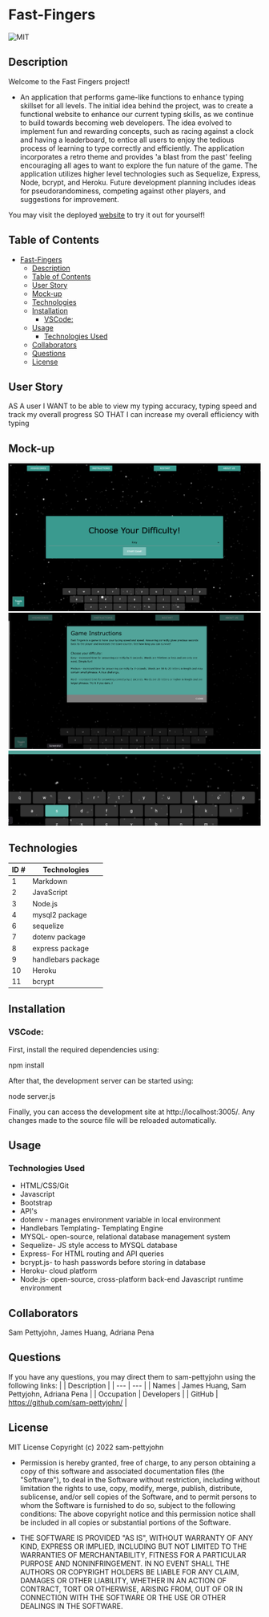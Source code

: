 # Fast-Fingers
![MIT](https://img.shields.io/badge/License-MIT-blue)

## Description
 Welcome to the Fast Fingers project!

- An application that performs game-like functions to enhance typing skillset for all levels. The initial idea behind the project, was to create a functional website to enhance our current typing skills, as we continue to build towards becoming web developers. The idea evolved to implement fun and rewarding concepts, such as racing against a clock and having a leaderboard, to entice all users to enjoy the tedious process of learning to type correctly and efficiently. The application incorporates a retro theme and provides 'a blast from the past' feeling encouraging all ages to want to explore the fun nature of the game. The application utilizes higher level technologies such as Sequelize, Express, Node, bcrypt, and Heroku. Future development planning includes ideas for pseudorandominess, competing against other players, and suggestions for improvement. 

You may visit the deployed [website](https://fast-fingers-gp2.herokuapp.com/) to try it out for yourself!
## Table of Contents
- [Fast-Fingers](#fast-fingers)
  - [Description](#description)
  - [Table of Contents](#table-of-contents)
  - [User Story](#user-story)
  - [Mock-up](#mock-up)
  - [Technologies](#technologies)
  - [Installation](#installation)
    - [VSCode:](#vscode)
  - [Usage](#usage)
    - [Technologies Used](#technologies-used)
  - [Collaborators](#collaborators)
  - [Questions](#questions)
  - [License](#license)

## User Story
AS A user
I WANT to be able to view my typing accuracy, typing speed and track my overall progress 
SO THAT I can increase my overall efficiency with typing

## Mock-up
![homepage](/public/images/Screen%20Shot%202022-06-09%20at%2012.37.11%20PM.png)
![instrucions](/public/images/Screen%20Shot%202022-06-09%20at%2012.08.39%20PM.png)
![keyboardFeat](/public/images/Screen%20Shot%202022-06-09%20at%2012.09.08%20PM.png)


## Technologies
| ID # | Technologies |
| --- | --- |
| 1 | Markdown |
| 2 | JavaScript |
| 3 | Node.js |
| 4 | mysql2 package |
| 6 | sequelize |
| 7 | dotenv package |
| 8 | express package |
| 9 | handlebars package |
| 10 | Heroku |
| 11 | bcrypt |

## Installation
### VSCode:
First, install the required dependencies using:

npm install

After that, the development server can be started using:

node server.js

Finally, you can access the development site at http://localhost:3005/. Any changes made to the source file will be reloaded automatically.
<!-- If you are working on a project that a user needs to install or run locally in a machine like a "POS", you should include the steps required to install your project and also the required dependencies if any.

Provide a step-by-step description of how to get the development environment set and running. -->

## Usage
<!-- Provide instructions and examples so users/contributors can use the project. This will make it easy for them in case they encounter a problem – they will always have a place to reference what is expected.

You can also make use of visual aids by including materials like screenshots to show examples of the running project and also the structure and design principles used in your project.

Also if your project will require authentication like passwords or usernames, this is a good section to include the credentials. -->
### Technologies Used
- HTML/CSS/Git
- Javascript
- Bootstrap
- API's
- dotenv - manages environment variable in local environment
- Handlebars Templating- Templating Engine
- MYSQL- open-source, relational database management system
- Sequelize- JS style access to MYSQL database
- Express- For HTML routing and API queries
- bcrypt.js- to hash passwords before storing in database
- Heroku- cloud platform
- Node.js- open-source, cross-platform back-end Javascript runtime environment


## Collaborators
Sam Pettyjohn, James Huang, Adriana Pena


## Questions
If you have any questions, you may direct them to sam-pettyjohn using the following links:
| | Description |
| --- | --- |
| Names | James Huang, Sam Pettyjohn, Adriana Pena |
| Occupation | Developers |
| GitHub | <https://github.com/sam-pettyjohn/> |


## License
MIT License
Copyright (c) 2022 sam-pettyjohn

- Permission is hereby granted, free of charge, to any person obtaining a copy
of this software and associated documentation files (the "Software"), to deal
in the Software without restriction, including without limitation the rights
to use, copy, modify, merge, publish, distribute, sublicense, and/or sell
copies of the Software, and to permit persons to whom the Software is
furnished to do so, subject to the following conditions:
The above copyright notice and this permission notice shall be included in all
copies or substantial portions of the Software.

- THE SOFTWARE IS PROVIDED "AS IS", WITHOUT WARRANTY OF ANY KIND, EXPRESS OR
IMPLIED, INCLUDING BUT NOT LIMITED TO THE WARRANTIES OF MERCHANTABILITY,
FITNESS FOR A PARTICULAR PURPOSE AND NONINFRINGEMENT. IN NO EVENT SHALL THE
AUTHORS OR COPYRIGHT HOLDERS BE LIABLE FOR ANY CLAIM, DAMAGES OR OTHER
LIABILITY, WHETHER IN AN ACTION OF CONTRACT, TORT OR OTHERWISE, ARISING FROM,
OUT OF OR IN CONNECTION WITH THE SOFTWARE OR THE USE OR OTHER DEALINGS IN THE
SOFTWARE.
